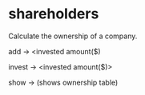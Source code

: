 # shareholders
Calculate the ownership of a company.

add -> <founder name>
       <invested amount($)
       
invest -> <invested amount($)>

show -> (shows ownership table)
